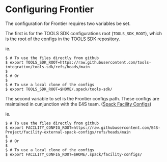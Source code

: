 # Configuring Frontier

The configuration for Frontier requires two variables be set.

The first is for the TOOLS SDK configurations root (`TOOLS_SDK_ROOT`), which is
the root of the configs in the TOOLS SDK repository.

ie.

```console
$ # To use the files directly from github
$ export TOOLS_SDK_ROOT=https://raw.githubusercontent.com/tools-integration/tools-sdk/refs/heads/main
$
$ # Or
$
$ # To use a local clone of the configs
$ export TOOLS_SDK_ROOT=$HOME/.spack/tools-sdk/
```

The second variable to set is the Frontier configs path. These configs are maintained in cunjunction with
the E4S team. ([Spack Facility Configs](https://github.com/E4S-Project/facility-external-spack-configs))

ie.

```console
$ # To use the files directly from github
$ export FACILITY_CONFIG_ROOT=https://raw.githubusercontent.com/E4S-Project/facility-external-spack-configs/refs/heads/main
$
$ # Or
$
$ # To use a local clone of the configs
$ export FACILITY_CONFIG_ROOT=$HOME/.spack/facility-configs/

```
